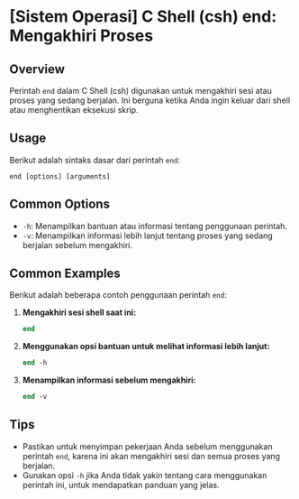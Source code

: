 # [Sistem Operasi] C Shell (csh) end: Mengakhiri Proses

## Overview
Perintah `end` dalam C Shell (csh) digunakan untuk mengakhiri sesi atau proses yang sedang berjalan. Ini berguna ketika Anda ingin keluar dari shell atau menghentikan eksekusi skrip.

## Usage
Berikut adalah sintaks dasar dari perintah `end`:

```
end [options] [arguments]
```

## Common Options
- `-h`: Menampilkan bantuan atau informasi tentang penggunaan perintah.
- `-v`: Menampilkan informasi lebih lanjut tentang proses yang sedang berjalan sebelum mengakhiri.

## Common Examples
Berikut adalah beberapa contoh penggunaan perintah `end`:

1. **Mengakhiri sesi shell saat ini:**
   ```csh
   end
   ```

2. **Menggunakan opsi bantuan untuk melihat informasi lebih lanjut:**
   ```csh
   end -h
   ```

3. **Menampilkan informasi sebelum mengakhiri:**
   ```csh
   end -v
   ```

## Tips
- Pastikan untuk menyimpan pekerjaan Anda sebelum menggunakan perintah `end`, karena ini akan mengakhiri sesi dan semua proses yang berjalan.
- Gunakan opsi `-h` jika Anda tidak yakin tentang cara menggunakan perintah ini, untuk mendapatkan panduan yang jelas.